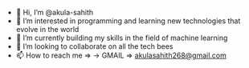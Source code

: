 - 👋 Hi, I’m @akula-sahith
- 👀 I’m interested in programming and learning new technologies that evolve in the world
- 🌱 I’m currently building my skills in the field of machine learning
- 💞️ I’m looking to collaborate on all the tech bees
- 📫 How to reach me =>
-> GMAIL  => akulasahith268@gmail.com

<!---
akula-sahith/akula-sahith is a ✨ special ✨ repository because its `README.md` (this file) appears on your GitHub profile.
You can click the Preview link to take a look at your changes.
--->
